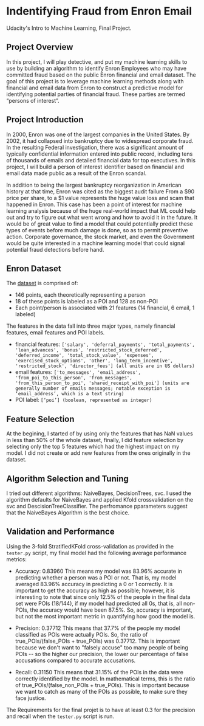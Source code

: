 # Indentifying Fraud from Enron Email
 Udacity's Intro to Machine Learning, Final Project.

## Project Overview

In this project, I will play detective, and put my machine learning skills to use by building an algorithm to identify Enron Employees who may have committed fraud based on the public Enron financial and email dataset. The goal of this project is to leverage machine learning methods along with financial and email data from Enron to construct a predictive model for identifying potential parties of financial fraud. These parties are termed “persons of interest”.

## Project Introduction

In 2000, Enron was one of the largest companies in the United States. By 2002, it had collapsed into bankruptcy due to widespread corporate fraud. In the resulting Federal investigation, there was a significant amount of typically confidential information entered into public record, including tens of thousands of emails and detailed financial data for top executives. In this project, I will build a person of interest identifier based on financial and email data made public as a result of the Enron scandal.

In addition to being the largest bankruptcy reorganization in American history at that time, Enron was cited as the biggest audit failure From a $90 price per share, to a $1 value represents the huge value loss and scam that happened in Enron. This case has been a point of interest for machine learning analysis because of the huge real-world impact that ML could help out and try to figure out what went wrong and how to avoid it in the future. It would be of great value to find a model that could potentially predict these types of events before much damage is done, so as to permit preventive action. Corporate governance, the stock market, and even the Government would be quite interested in a machine learning model that could signal potential fraud detections before hand.

## Enron Dataset

The [dataset]() is comprised of:

* 146 points, each theoretically representing a person
* 18 of these points is labeled as a POI and 128 as non-POI
* Each point/person is associated with 21 features (14 financial, 6 email, 1 labeled)

The features in the data fall into three major types, namely financial features, email features and POI labels.

* financial features: `['salary', 'deferral_payments', 'total_payments', 'loan_advances', 'bonus', 'restricted_stock_deferred', 'deferred_income', 'total_stock_value', 'expenses', 'exercised_stock_options', 'other', 'long_term_incentive', 'restricted_stock', 'director_fees'] (all units are in US dollars)`
* email features: `['to_messages', 'email_address', 'from_poi_to_this_person', 'from_messages', 'from_this_person_to_poi', 'shared_receipt_with_poi'] (units are generally number of emails messages; notable exception is ‘email_address’, which is a text string)`
* POI label: `[‘poi’] (boolean, represented as integer)`

## Feature Selection

At the begining, I started of by using only the features that has NaN values in less than 50% of the whole dataset, finally, I did feature selection by selecting only the top 5 features which had the highest impact on my model.
I did not create or add new features from the ones originally in the dataset.

## Algorithm Selection and Tuning

I tried out different algorithms: NaiveBayes, DecisionTrees, svc. I used the algorithm defaults for NaiveBayes and applied Kfold crossvalidation on the svc and DescisionTreeClassifier. The perfromance pparameters suggest that the NaiveBayes Algorithm is the best choice.

## Validation and Performance

Using the 3-fold StratifiedKFold cross-validation as provided in the `tester.py` script, my final model had the following average performance metrics:

- Accuracy:  0.83960
This means my model was 83.96% accurate in predicting whether a person was a POI or not. That is, my model averaged 83.96% accuracy in predicting a 0 or 1 correctly. It is important to get the accuracy as high as possible; however, it is interesting to note that since only 12.5% of the people in the final data set were POIs (18/144), if my model had predicted all 0s, that is, all non-POIs, the accuracy would have been 87.5%. So, accuracy is important, but not the most important metric in quantifying how good the model is.

- Precision: 0.37712
This means that 37.7% of the people my model classified as POIs were actually POIs. So, the ratio of true_POIs/(false_POIs + true_POIs) was 0.37712. This is important because we don't want to "falsely accuse" too many people of being POIs -- so the higher our precision, the lower our percentage of false accusations compared to accurate accusations.

- Recall: 0.31150
This means that 31.15% of the POIs in the data were correctly identified by the model. In mathematical terms, this is the ratio of true_POIs/(false_non_POIs + true_POIs). This is important because we want to catch as many of the POIs as possible, to make sure they face justice.

The Requirements for the final projet is to have at least 0.3 for the precision and recall when the `tester.py` script is run.
